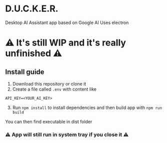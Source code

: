 # D.U.C.K.E.R.
Desktop AI Assistant app based on Google AI
Uses electron

# ⚠️ It's still WIP and it's really unfinished ⚠️

## Install guide
1. Download this repository or clone it
2. Create a file called `.env` with content like
```env
API_KEY=<YOUR_AI_KEY>
```
3. Run `npm install` to install dependencies
and then build app with `npm run build`

You can then find executable in dist folder

### ⚠️ App will still run in system tray if you close it ⚠️